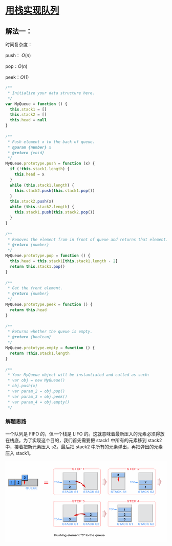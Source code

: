 # [用栈实现队列](https://leetcode-cn.com/problems/implement-queue-using-stacks/description/)

## 解法一：

时间复杂度：

push： $O(n)$

pop：$O(n)$

peek：$O(1)$

```javascript
/**
 * Initialize your data structure here.
 */
var MyQueue = function () {
  this.stack1 = []
  this.stack2 = []
  this.head = null
}

/**
 * Push element x to the back of queue.
 * @param {number} x
 * @return {void}
 */
MyQueue.prototype.push = function (x) {
  if (!this.stack1.length) {
    this.head = x
  }
  while (this.stack1.length) {
    this.stack2.push(this.stack1.pop())
  }
  this.stack2.push(x)
  while (this.stack2.length) {
    this.stack1.push(this.stack2.pop())
  }
}

/**
 * Removes the element from in front of queue and returns that element.
 * @return {number}
 */
MyQueue.prototype.pop = function () {
  this.head = this.stack1[this.stack1.length - 2]
  return this.stack1.pop()
}

/**
 * Get the front element.
 * @return {number}
 */
MyQueue.prototype.peek = function () {
  return this.head
}

/**
 * Returns whether the queue is empty.
 * @return {boolean}
 */
MyQueue.prototype.empty = function () {
  return !this.stack1.length
}

/**
 * Your MyQueue object will be instantiated and called as such:
 * var obj = new MyQueue()
 * obj.push(x)
 * var param_2 = obj.pop()
 * var param_3 = obj.peek()
 * var param_4 = obj.empty()
 */
```

### 解题思路

一个队列是 FIFO 的，但一个栈是 LIFO 的。这就意味着最新压入的元素必须得放在栈底。为了实现这个目的，我们首先需要把 stack1 中所有的元素移到 stack2 中，接着把新元素压入 s2。最后把 stack2 中所有的元素弹出，再把弹出的元素压入 stack1。



![Push an element in queue](Readme.assets/c631edf5bdffe4fb3f9708d1d7ee70e992c1afe17563445b7b29f2686384a2b7-file_1561371337486.png)